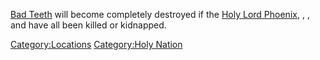 [Bad Teeth](Bad_Teeth.md "wikilink") will become completely destroyed if
the [Holy Lord Phoenix](Holy_Lord_Phoenix.md "wikilink"), [](High_Inquisitor_Seta.md), [](Esata_the_Stone_Golem.md), and [](Flying_Bull.md) have all been killed or kidnapped.

[Category:Locations](Category:Locations "wikilink") [Category:Holy
Nation](Category:Holy_Nation "wikilink")